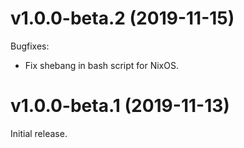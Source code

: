 # v1.0.0-beta.2 (2019-11-15)

Bugfixes:

- Fix shebang in bash script for NixOS.

# v1.0.0-beta.1 (2019-11-13)

Initial release.
